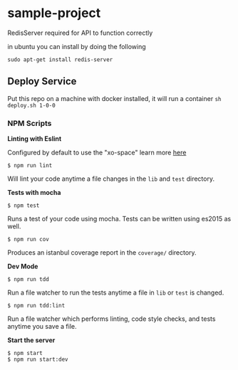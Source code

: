 # sample-project

RedisServer required for API to function correctly

in ubuntu you can install by doing the following

  `sudo apt-get install redis-server`

## Deploy Service

Put this repo on a machine with docker installed, it will run a container `sh deploy.sh 1-0-0`

### NPM Scripts

**Linting with Eslint**

Configured by default to use the "xo-space" learn more [here](https://github.com/sindresorhus/xo)

`$ npm run lint`

Will lint your code anytime a file changes in the `lib` and `test` directory.

**Tests with mocha**

`$ npm test`

Runs a test of your code using mocha. Tests can be written using es2015 as well.

`$ npm run cov`

Produces an istanbul coverage report in the `coverage/` directory.

**Dev Mode**

`$ npm run tdd`

Run a file watcher to run the tests anytime a file in `lib` or `test` is changed.

`$ npm run tdd:lint`

Run a file watcher which performs linting, code style checks, and tests anytime you save a file.

**Start the server**

`$ npm start`  
`$ npm run start:dev`
